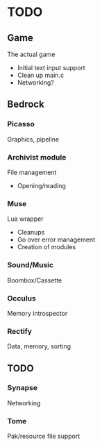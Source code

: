 TODO
===
## Game
The actual game
* Initial text input support
* Clean up main.c
* Networking?

## Bedrock

### Picasso
Graphics, pipeline

### Archivist module
File management
* Opening/reading

### Muse
Lua wrapper
* Cleanups
* Go over error management
* Creation of modules

### Sound/Music
Boombox/Cassette

### Occulus
Memory introspector

### Rectify
Data, memory, sorting

## TODO

### Synapse
Networking

### Tome
Pak/resource file support
